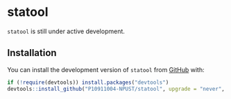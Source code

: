 
# statool

<!-- badges: start -->
<!-- badges: end -->

`statool` is still under active development.  

## Installation

You can install the development version of `statool` from [GitHub](https://github.com/) with:

``` r
if (!require(devtools)) install.packages("devtools")
devtools::install_github("P10911004-NPUST/statool", upgrade = "never", quiet = TRUE)
```



